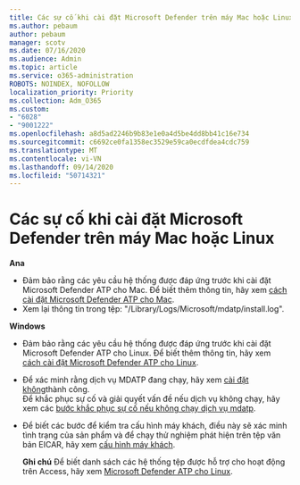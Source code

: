 ```yaml
---
title: Các sự cố khi cài đặt Microsoft Defender trên máy Mac hoặc Linux
ms.author: pebaum
author: pebaum
manager: scotv
ms.date: 07/16/2020
ms.audience: Admin
ms.topic: article
ms.service: o365-administration
ROBOTS: NOINDEX, NOFOLLOW
localization_priority: Priority
ms.collection: Adm_O365
ms.custom:
- "6028"
- "9001222"
ms.openlocfilehash: a8d5ad2246b9b83e1e0a4d5be4dd8bb41c16e734
ms.sourcegitcommit: c6692ce0fa1358ec3529e59ca0ecdfdea4cdc759
ms.translationtype: MT
ms.contentlocale: vi-VN
ms.lasthandoff: 09/14/2020
ms.locfileid: "50714321"
---
```

# <a name="issues-installing-microsoft-defender-on-mac-or-linux"></a>Các sự cố khi cài đặt Microsoft Defender trên máy Mac hoặc Linux

**Ana**

- Đảm bảo rằng các yêu cầu hệ thống được đáp ứng trước khi cài đặt Microsoft Defender ATP cho Mac. Để biết thêm thông tin, hãy xem [cách cài đặt Microsoft Defender ATP cho Mac](https://docs.microsoft.com/windows/security/threat-protection/microsoft-defender-atp/microsoft-defender-atp-mac#how-to-install-microsoft-defender-atp-for-mac).  
- Xem lại thông tin trong tệp: "/Library/Logs/Microsoft/mdatp/install.log".

**Windows**

- Đảm bảo rằng các yêu cầu hệ thống được đáp ứng trước khi cài đặt Microsoft Defender ATP cho Linux. Để biết thêm thông tin, hãy xem [cách cài đặt Microsoft Defender ATP cho Linux](https://docs.microsoft.com/windows/security/threat-protection/microsoft-defender-atp/microsoft-defender-atp-linux#system-requirements). 
- Để xác minh rằng dịch vụ MDATP đang chạy, hãy xem [cài đặt không](https://docs.microsoft.com/windows/security/threat-protection/microsoft-defender-atp/linux-support-install#installation-failed)thành công.  
    Để khắc phục sự cố và giải quyết vấn đề nếu dịch vụ không chạy, hãy xem các [bước khắc phục sự cố nếu không chạy dịch vụ mdatp](https://docs.microsoft.com/windows/security/threat-protection/microsoft-defender-atp/linux-support-install#steps-to-troubleshoot-if-mdatp-service-isnt-running).
- Để biết các bước để kiểm tra cấu hình máy khách, điều này sẽ xác minh tình trạng của sản phẩm và để chạy thử nghiệm phát hiện trên tệp văn bản EICAR, hãy xem [cấu hình máy khách](https://docs.microsoft.com/windows/security/threat-protection/microsoft-defender-atp/linux-install-manually#client-configuration).  

    **Ghi chú** Để biết danh sách các hệ thống tệp được hỗ trợ cho hoạt động trên Access, hãy xem [Microsoft Defender ATP cho Linux](https://docs.microsoft.com/windows/security/threat-protection/microsoft-defender-atp/microsoft-defender-atp-linux#system-requirements).